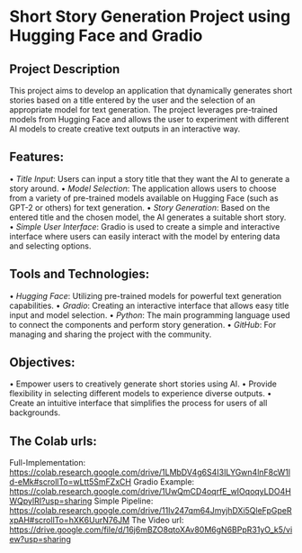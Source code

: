 # Short Story Generation Project using Hugging Face and Gradio

## Project Description
This project aims to develop an application that dynamically generates short stories based on a title entered by the user and the selection of an appropriate model for text generation. The project leverages pre-trained models from Hugging Face and allows the user to experiment with different AI models to create creative text outputs in an interactive way.

## Features:
•⁠  ⁠*Title Input*: Users can input a story title that they want the AI to generate a story around.
•⁠  ⁠*Model Selection*: The application allows users to choose from a variety of pre-trained models available on Hugging Face (such as GPT-2 or others) for text generation.
•⁠  ⁠*Story Generation*: Based on the entered title and the chosen model, the AI generates a suitable short story.
•⁠  ⁠*Simple User Interface*: Gradio is used to create a simple and interactive interface where users can easily interact with the model by entering data and selecting options.

## Tools and Technologies:
•⁠  ⁠*Hugging Face*: Utilizing pre-trained models for powerful text generation capabilities.
•⁠  ⁠*Gradio*: Creating an interactive interface that allows easy title input and model selection.
•⁠  ⁠*Python*: The main programming language used to connect the components and perform story generation.
•⁠  ⁠*GitHub*: For managing and sharing the project with the community.

## Objectives:
•⁠  ⁠Empower users to creatively generate short stories using AI.
•⁠  ⁠Provide flexibility in selecting different models to experience diverse outputs.
•⁠  ⁠Create an intuitive interface that simplifies the process for users of all backgrounds.

## The Colab urls:
Full-Implementation: https://colab.research.google.com/drive/1LMbDV4g6S4I3ILYGwn4lnF8cW1ld-eMk#scrollTo=wLtt5SmFZxCH
Gradio Example: https://colab.research.google.com/drive/1UwQmCD4oqrfE_wIOqoqyLDO4HWQpylRI?usp=sharing
Simple Pipeline: https://colab.research.google.com/drive/11lv247qm64JmyjhDXi5QleFpGpeRxpAH#scrollTo=hXK6UurN76JM
The Video url: https://drive.google.com/file/d/16j6mBZO8qtoXAv80M6gN6BPpR31yO_k5/view?usp=sharing


